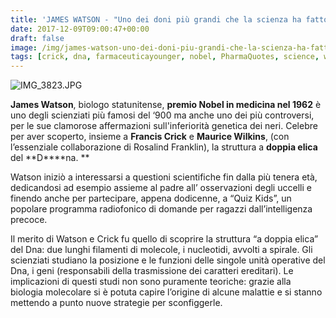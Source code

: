 ```yaml
---
title: 'JAMES WATSON - "Uno dei doni più grandi che la scienza ha fatto al mondo è la continua eliminazione del soprannaturale"'
date: 2017-12-09T09:00:47+00:00
draft: false
image: /img/james-watson-uno-dei-doni-piu-grandi-che-la-scienza-ha-fatto-al-mondo-e-la-continua-eliminazione-del-soprannaturale.md/img_3823.jpg
tags: [crick, dna, farmaceuticayounger, nobel, PharmaQuotes, science, watson]
---
```


![IMG_3823.JPG](/img/james-watson-uno-dei-doni-piu-grandi-che-la-scienza-ha-fatto-al-mondo-e-la-continua-eliminazione-del-soprannaturale.md/img_3823.jpg)

**James Watson**, biologo statunitense, **premio Nobel in medicina nel 1962** è uno degli scienziati più famosi del ‘900 ma anche uno dei più controversi, per le sue clamorose affermazioni sull'inferiorità genetica dei neri. Celebre per aver scoperto, insieme a **Francis Crick** e **Maurice Wilkins**, (con l’essenziale collaborazione di Rosalind Franklin), la struttura a **doppia elica** del **D****na. **

Watson iniziò a interessarsi a questioni scientifiche fin dalla più tenera età, dedicandosi ad esempio assieme al padre all’ osservazioni degli uccelli e finendo anche per partecipare, appena dodicenne, a “Quiz Kids”, un popolare programma radiofonico di domande per ragazzi dall’intelligenza precoce.

Il merito di Watson e Crick fu quello di scoprire la struttura “a doppia elica” del Dna: due lunghi filamenti di molecole, i nucleotidi, avvolti a spirale. Gli scienziati studiano la posizione e le funzioni delle singole unità operative del Dna, i geni (responsabili della trasmissione dei caratteri ereditari). Le implicazioni di questi studi non sono puramente teoriche: grazie alla biologia molecolare si è potuta capire l’origine di alcune malattie e si stanno mettendo a punto nuove strategie per sconfiggerle.
